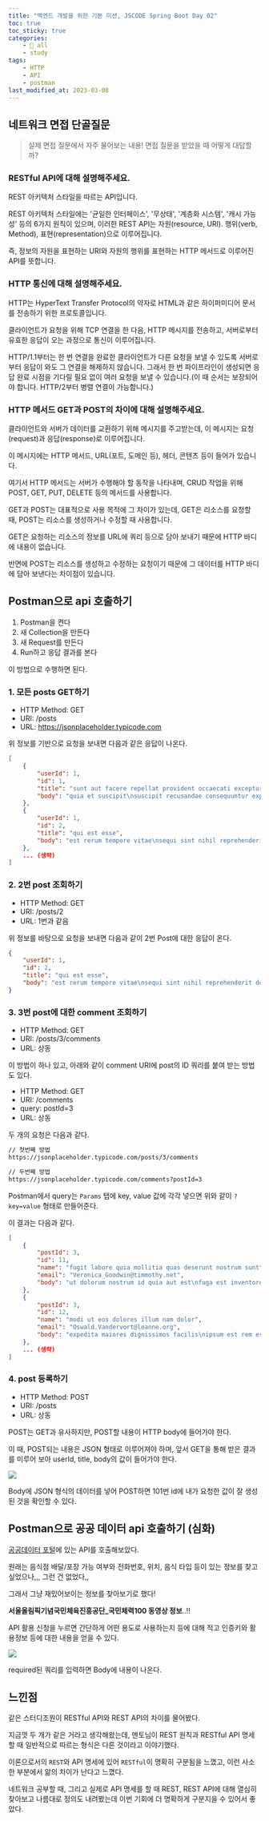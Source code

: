 ```yaml
---
title: "백엔드 개발을 위한 기본 미션, JSCODE Spring Boot Day 02"
toc: true
toc_sticky: true
categories:
    - 📂 all
    - study
tags:
    - HTTP
    - API
    - postman
last_modified_at: 2023-03-08
---
```


## 네트워크 면접 단골질문

> 실제 면접 질문에서 자주 물어보는 내용! 면접 질문을 받았을 때 어떻게 대답할까?

### RESTful API에 대해 설명해주세요.

REST 아키텍처 스타일을 따르는 API입니다.

REST 아키텍처 스타일에는 '균일한 인터페이스', '무상태', '계층화 시스템', '캐시 가능성' 등의 6가지 원칙이 있으며, 이러한 REST API는 자원(resource, URI). 행위(verb, Method), 표현(representation)으로 이루어집니다.

즉, 정보의 자원을 표현하는 URI와 자원의 행위를 표현하는 HTTP 메서드로 이루어진 API를 뜻합니다.


### HTTP 통신에 대해 설명해주세요.

HTTP는 HyperText Transfer Protocol의 약자로 HTML과 같은 하이퍼미디어 문서를 전송하기 위한 프로토콜입니다.

클라이언트가 요청을 위해 TCP 연결을 한 다음, HTTP 메시지를 전송하고, 서버로부터 유효한 응답이 오는 과정으로 통신이 이루어집니다.

HTTP/1.1부터는 한 번 연결을 완료한 클라이언트가 다른 요청을 보낼 수 있도록 서버로부터 응답이 와도 그 연결을 해제하지 않습니다. 그래서 한 번 파이프라인이 생성되면 응답 완료 시점을 기다릴 필요 없이 여러 요청을 보낼 수 있습니다.(이 때 순서는 보장되어야 합니다. HTTP/2부터 병렬 연결이 가능합니다.)


### HTTP 메서드 GET과 POST의 차이에 대해 설명해주세요.

클라이언트와 서버가 데이터를 교환하기 위해 메시지를 주고받는데, 이 메시지는 요청(request)과 응답(response)로 이루어집니다.

이 메시지에는 HTTP 메서드, URL(포트, 도메인 등), 헤더, 콘텐츠 등이 들어가 있습니다.

여기서 HTTP 메서드는 서버가 수행해야 할 동작을 나타내며, CRUD 작업을 위해 POST, GET, PUT, DELETE 등의 메서드를 사용합니다.

GET과 POST는 대표적으로 사용 목적에 그 차이가 있는데, GET은 리소스를 요청할 때, POST는 리소스를 생성하거나 수정할 때 사용합니다.

GET은 요청하는 리소스의 정보를 URL에 쿼리 등으로 담아 보내기 때문에 HTTP 바디에 내용이 없습니다.

반면에 POST는 리소스를 생성하고 수정하는 요청이기 때문에 그 데이터를 HTTP 바디에 담아 보낸다는 차이점이 있습니다.

## Postman으로 api 호출하기

1. Postman을 켠다
2. 새 Collection을 만든다
3. 새 Request를 만든다
4. Run하고 응답 결과를 본다

이 방법으로 수행하면 된다.

### 1. 모든 posts GET하기

- HTTP Method: GET
- URI: /posts
- URL: https://jsonplaceholder.typicode.com

위 정보를 기반으로 요청을 보내면 다음과 같은 응답이 나온다.

```json
[
    {
        "userId": 1,
        "id": 1,
        "title": "sunt aut facere repellat provident occaecati excepturi optio reprehenderit",
        "body": "quia et suscipit\nsuscipit recusandae consequuntur expedita et cum\nreprehenderit molestiae ut ut quas totam\nnostrum rerum est autem sunt rem eveniet architecto"
    },
    {
        "userId": 1,
        "id": 2,
        "title": "qui est esse",
        "body": "est rerum tempore vitae\nsequi sint nihil reprehenderit dolor beatae ea dolores neque\nfugiat blanditiis voluptate porro vel nihil molestiae ut reiciendis\nqui aperiam non debitis possimus qui neque nisi nulla"
    },
	... (생략)
]
```

### 2. 2번 post 조회하기

- HTTP Method: GET
- URI: /posts/2
- URL: 1번과 같음

위 정보를 바탕으로 요청을 보내면 다음과 같이 2번 Post에 대한 응답이 온다.

```json
{
    "userId": 1,
    "id": 2,
    "title": "qui est esse",
    "body": "est rerum tempore vitae\nsequi sint nihil reprehenderit dolor beatae ea dolores neque\nfugiat blanditiis voluptate porro vel nihil molestiae ut reiciendis\nqui aperiam non debitis possimus qui neque nisi nulla"
}
```

### 3. 3번 post에 대한 comment 조회하기

- HTTP Method: GET
- URI: /posts/3/comments
- URL: 상동

이 방법이 하나 있고, 아래와 같이 comment URI에 post의 ID 쿼리를 붙여 받는 방법도 있다.

- HTTP Method: GET
- URI: /comments
- query: postId=3
- URL: 상동

두 개의 요청은 다음과 같다.

```markdown
// 첫번째 방법
https://jsonplaceholder.typicode.com/posts/3/comments

// 두번째 방법
https://jsonplaceholder.typicode.com/comments?postId=3
```

Postman에서 query는 `Params` 탭에 key, value 값에 각각 넣으면 위와 같이 `?key=value` 형태로 만들어준다.

이 결과는 다음과 같다.

```json
[
    {
        "postId": 3,
        "id": 11,
        "name": "fugit labore quia mollitia quas deserunt nostrum sunt",
        "email": "Veronica_Goodwin@timmothy.net",
        "body": "ut dolorum nostrum id quia aut est\nfuga est inventore vel eligendi explicabo quis consectetur\naut occaecati repellat id natus quo est\nut blanditiis quia ut vel ut maiores ea"
    },
    {
        "postId": 3,
        "id": 12,
        "name": "modi ut eos dolores illum nam dolor",
        "email": "Oswald.Vandervort@leanne.org",
        "body": "expedita maiores dignissimos facilis\nipsum est rem est fugit velit sequi\neum odio dolores dolor totam\noccaecati ratione eius rem velit"
    },
	... (생략)
]
```

### 4. post 등록하기

- HTTP Method: POST
- URI: /posts
- URL: 상동

POST는 GET과 유사하지만, POST할 내용이 HTTP body에 들어가야 한다.

이 때, POST되는 내용은 JSON 형태로 이루어져야 하며, 앞서 GET을 통해 받은 결과를 미루어 보아 userId, title, body의 값이 들어가야 한다.

![](/assets/images/jscode-spring/day2-postman-1.png)

Body에 JSON 형식의 데이터를 넣어 POST하면 101번 id에 내가 요청한 값이 잘 생성된 것을 확인할 수 있다.

## Postman으로 공공 데이터 api 호출하기 (심화)

[공공데이터 포털](https://www.data.go.kr/index.do)에 있는 API를 호출해보았다.

원래는 음식점 배달/포장 가능 여부와 전화번호, 위치, 음식 타입 등이 있는 정보를 찾고 싶었으나,,, 그런 건 없었다,,

그래서 그냥 재밌어보이는 정보를 찾아보기로 했다!

**서울올림픽기념국민체육진흥공단_국민체력100 동영상 정보**..!!

API 활용 신청을 누르면 간단하게 어떤 용도로 사용하는지 등에 대해 적고 인증키와 활용정보 등에 대한 내용을 얻을 수 있다.

![](/assets/images/jscode-spring/day2-postman-2.png)

required된 쿼리를 입력하면 Body에 내용이 나온다.

## 느낀점

같은 스터디조원이 RESTful API와 REST API의 차이를 물어봤다.

지금껏 두 개가 같은 거라고 생각해왔는데, 멘토님이 REST 원칙과 RESTful API 명세할 때 일반적으로 따르는 형식은 다른 것이라고 이야기했다.

이론으로서의 `REST`와 API 명세에 있어 `RESTful`이 명확히 구분됨을 느꼈고, 이런 사소한 부분에서 앎의 차이가 난다고 느꼈다.

네트워크 공부할 때, 그리고 실제로 API 명세를 할 때 REST, REST API에 대해 열심히 찾아보고 나름대로 정의도 내려봤는데 이번 기회에 더 명확하게 구분지을 수 있어서 좋았다.